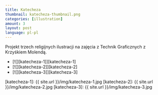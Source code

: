 ```yaml
---
title: Katecheza
thumbnail: katecheza-thumbnail.png
categories: [illustration]
amount: 3
layout: post
language: pl-pl
---
```


Projekt trzech religijnych ilustracji na zajęcia z Technik Graficznych z Krzyśkiem Molendą.

* [![][katecheza-1]][katecheza-1]
* [![][katecheza-2]][katecheza-2]
* [![][katecheza-3]][katecheza-3]

[katecheza-1]: {{ site.url }}/img/katecheza-1.jpg
[katecheza-2]: {{ site.url }}/img/katecheza-2.jpg
[katecheza-3]: {{ site.url }}/img/katecheza-3.jpg